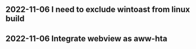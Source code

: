 ## 2022-11-06 I need to exclude wintoast from linux build

## 2022-11-06 Integrate webview as aww-hta

